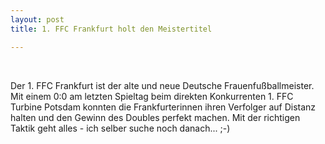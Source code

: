 ```yaml
---
layout: post
title: 1. FFC Frankfurt holt den Meistertitel

---
```


 

Der 1. FFC Frankfurt ist der alte und neue Deutsche Frauenfußballmeister. Mit einem 0:0 am letzten Spieltag beim direkten Konkurrenten 1. FFC Turbine Potsdam konnten die Frankfurterinnen ihren Verfolger auf Distanz halten und den Gewinn des Doubles perfekt machen. Mit der richtigen Taktik geht alles - ich selber suche noch danach... ;-)
